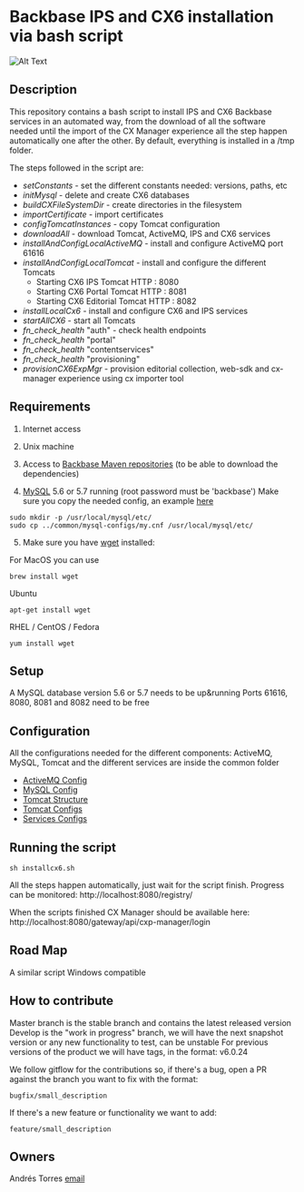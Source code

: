 # Backbase IPS and CX6 installation via bash script

![Alt Text](install.gif)

## Description

This repository contains a bash script to install IPS and CX6 Backbase services in an automated way, from the download
of all the software needed until the import of the CX Manager experience all the step happen automatically one after the
other.
By default, everything is installed in a /tmp folder.

The steps followed in the script are:

* _setConstants_ - set the different constants needed: versions, paths, etc
* _initMysql_ - delete and create CX6 databases
* _buildCXFileSystemDir_ - create directories in the filesystem
* _importCertificate_ - import certificates
* _configTomcatInstances_ - copy Tomcat configuration
* _downloadAll_ - download Tomcat, ActiveMQ, IPS and CX6 services
* _installAndConfigLocalActiveMQ_ - install and configure ActiveMQ port 61616
* _installAndConfigLocalTomcat_ - install and configure the different Tomcats
  * Starting CX6 IPS Tomcat HTTP : 8080
  * Starting CX6 Portal Tomcat HTTP : 8081
  * Starting CX6 Editorial Tomcat HTTP : 8082
* _installLocalCx6_ - install and configure CX6 and IPS services
* _startAllCX6_ - start all Tomcats
* _fn_check_health_ "auth" - check health endpoints
* _fn_check_health_ "portal"
* _fn_check_health_ "contentservices"
* _fn_check_health_ "provisioning"
* _provisionCX6ExpMgr_ - provision editorial collection, web-sdk and cx-manager experience using cx importer tool


## Requirements

1. Internet access

2. Unix machine

3. Access to [Backbase Maven repositories](https://repo.backbase.com/) (to be able to download the dependencies)

4. [MySQL](https://www.mysql.com/downloads/) 5.6 or 5.7 running (root password must be 'backbase')
Make sure you copy the needed config, an example [here](common/mysql-configs/my.cnf)
```
sudo mkdir -p /usr/local/mysql/etc/
sudo cp ../common/mysql-configs/my.cnf /usr/local/mysql/etc/
```

5. Make sure you have [wget](https://www.gnu.org/software/wget/) installed:

For MacOS you can use
```
brew install wget
```

Ubuntu
```
apt-get install wget
```

RHEL / CentOS / Fedora
```
yum install wget
```

## Setup
A MySQL database version 5.6 or 5.7 needs to be up&running
Ports 61616, 8080, 8081 and 8082 need to be free


## Configuration

All the configurations needed for the different components: ActiveMQ, MySQL, Tomcat and the different services are 
inside the common folder

- [ActiveMQ Config](common/activemq-configs)
- [MySQL Config](common/mysql-configs)
- [Tomcat Structure](common/tomcat-structure)
- [Tomcat Configs](common/tomcat-configs)
- [Services Configs](common/service-configs)

## Running the script

    sh installcx6.sh
    
All the steps happen automatically, just wait for the script finish.
Progress can be monitored:
http://localhost:8080/registry/

When the scripts finished CX Manager should be available here:
http://localhost:8080/gateway/api/cxp-manager/login

## Road Map

A similar script Windows compatible


## How to contribute
Master branch is the stable branch and contains the latest released version
Develop is the "work in progress" branch, we will have the next snapshot version or any new functionality to test, 
can be unstable
For previous versions of the product we will have tags, in the format: v6.0.24

We follow gitflow for the contributions so, if there's a bug, open a PR against the branch you want to fix 
with the format:

    bugfix/small_description

If there's a new feature or functionality we want to add:

    feature/small_description

## Owners

Andrés Torres [email](mailto:andres@backbase.com)

